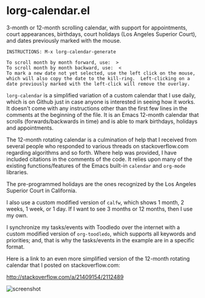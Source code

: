 lorg-calendar.el
================

3-month or 12-month scrolling calendar, with support for appointments, court appearances, birthdays, court holidays (Los Angeles Superior Court), and dates previously marked with the mouse.

    INSTRUCTIONS: M-x lorg-calendar-generate

    To scroll month by month forward, use:  >
    To scroll month by month backward, use:  <
    To mark a new date not yet selected, use the left click on the mouse, which will also copy the date to the kill-ring.  Left-clicking on a date previously marked with the left-click will remove the overlay.

`lorg-calendar` is a simplified variation of a custom calendar that I use daily, which is on Github just in case anyone is interested in seeing how it works.  It doesn't come with any instructions other than the first few lines in the comments at the beginning of the file.  It is an Emacs 12-month calendar that scrolls (forwards/backwards in time) and is able to mark birthdays, holidays and appointments.

The 12-month rotating calendar is a culmination of help that I received from several people who responded to various threads on stackoverflow.com regarding algorithms and so forth.  Where help was provided, I have included citations in the comments of the code.  It relies upon many of the existing functions/features of the Emacs built-in `calendar` and `org-mode` libraries.

The pre-programmed holidays are the ones recognized by the Los Angeles Superior Court in California.

I also use a custom modified version of `calfw`, which shows 1 month, 2 weeks, 1 week, or 1 day.  If I want to see 3 months or 12 months, then I use my own.

I synchronize my tasks/events with Toodledo over the internet with a custom modified version of `org-toodledo`, which supports all keywords and priorities; and, that is why the tasks/events in the example are in a specific format.

Here is a link to an even more simplified version of the 12-month rotating calendar that I posted on stackoverflow.com:

http://stackoverflow.com/a/21409154/2112489

![screenshot](http://www.lawlist.com/images/calendar_example.png)